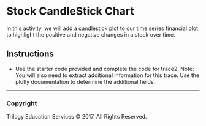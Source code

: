 # Stock CandleStick Chart

In this activity, we will add a candlestick plot to our time series financial plot to highlight the positive and negative changes in a stock over time.

## Instructions

* Use the starter code provided and complete the code for trace2. Note: You will also need to extract additional information for this trace. Use the plotly documentation to determine the additional fields.

- - -

### Copyright

Trilogy Education Services © 2017. All Rights Reserved.
